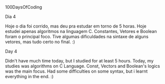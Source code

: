 100DaysOfCoding

Dia 4

Hoje o dia foi corrido, mas deu pra estudar em torno de 5 horas. Hoje estudei apenas algoritmos na linguagem C. Constantes, Vetores e Boolean foram o principal foco. 
Tive algumas dificuldades na sintaxe de alguns vetores, mas tudo certo no final. :)

Day 4

Didn't have much time today, but I studied for at least 5 hours. Today, my studies was algorithms on C Language. Const, Vectors and Boolean's logics was the main focus.
Had some difficulties on some syntax, but i learnt everything in the end. :)